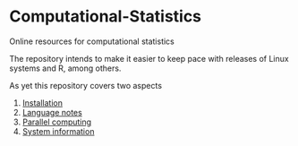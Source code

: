 # Computational-Statistics

Online resources for computational statistics

The repository intends to make it easier to keep pace with releases of Linux systems and R, among others.

As yet this repository covers two aspects

1. [Installation](INSTALL.md)
2. [Language notes](LANGUAGES.md)
3. [Parallel computing](PARALLEL.md)
4. [System information](SYSTEMS.md)
